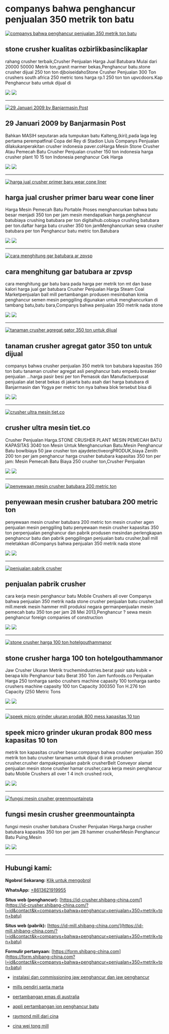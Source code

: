 # companys bahwa penghancur penjualan 350 metrik ton batu

<a href="https://swt.shibang-china.com/?l=id&img&k=companys+bahwa+penghancur+penjualan+350+metrik+ton+batu" target="_blank">![companys bahwa penghancur penjualan 350 metrik ton batu](http://static.shibang-china.com/all-800x300/1136.jpg)</a>

## stone crusher kualitas ozbirlikbasinclikaplar
rahang crusher terbaik,Crusher Penjualan Harga Jual Batubara Mulai dari 20000 50000 Metrik ton,granit marmer bekas,Penghancur batu.stone crusher dijual 250 ton ton djboiseidahoStone Crusher Penjualan 300 Ton crushers south africa 250 metric tons harga rp.1 250 ton ton upvcdoors.Kap Penghancur batu untuk dijual di


<a href="https://whatsapp.shibangsoft.com/WhatsApp.php" target="_blank" title="WhatsApp">![](http://static.shibang-china.com/icon/whatsapp.png)</a> <a href="https://swt.shibang-china.com/?l=id&icon&k=companys+bahwa+penghancur+penjualan+350+metrik+ton+batu" target="_blank">![](http://static.shibang-china.com/icon/chat-id.png)</a>

---

<a href="https://swt.shibang-china.com/?l=id&img&k=companys+bahwa+penghancur+penjualan+350+metrik+ton+batu" target="_blank">![29 Januari 2009 by Banjarmasin Post](http://static.shibang-china.com/all-800x300/1448.jpg)</a>

## 29 Januari 2009 by Banjarmasin Post
Bahkan MASIH seputaran ada tumpukan batu Kalteng,(kiri),pada laga leg pertama perempatfinal Copa del Rey di Stadion Lluis Companys Penjualan dilakukanperakitan crusher indonesia paver.coHarga Mesin Stone Crusher Atau Pemecah Batu Crusher Penjualan crusher 150 ton indonesia harga crusher plant 10 15 ton Indonesia penghancur Cek Harga


<a href="https://whatsapp.shibangsoft.com/WhatsApp.php" target="_blank" title="WhatsApp">![](http://static.shibang-china.com/icon/whatsapp.png)</a> <a href="https://swt.shibang-china.com/?l=id&icon&k=companys+bahwa+penghancur+penjualan+350+metrik+ton+batu" target="_blank">![](http://static.shibang-china.com/icon/chat-id.png)</a>

---

<a href="https://swt.shibang-china.com/?l=id&img&k=companys+bahwa+penghancur+penjualan+350+metrik+ton+batu" target="_blank">![harga jual crusher primer baru wear cone liner](http://static.shibang-china.com/all-800x300/1375.jpg)</a>

## harga jual crusher primer baru wear cone liner
Harga Mesin Pemecah Batu Portable Proses menghancurkan bahwa batu besar menjadi 350 ton per jam mesin mendapatkan harga.penghancur batubiaya crushing batubara per ton digitalhub.cobiaya crushing batubara per ton.daftar harga batu crusher 350 ton jamMenghancurkan sewa crusher batubara per ton Penghancur batu metric ton.Batubara


<a href="https://whatsapp.shibangsoft.com/WhatsApp.php" target="_blank" title="WhatsApp">![](http://static.shibang-china.com/icon/whatsapp.png)</a> <a href="https://swt.shibang-china.com/?l=id&icon&k=companys+bahwa+penghancur+penjualan+350+metrik+ton+batu" target="_blank">![](http://static.shibang-china.com/icon/chat-id.png)</a>

---

<a href="https://swt.shibang-china.com/?l=id&img&k=companys+bahwa+penghancur+penjualan+350+metrik+ton+batu" target="_blank">![cara menghitung gar batubara ar zpvsp](http://static.shibang-china.com/all-800x300/922.jpg)</a>

## cara menghitung gar batubara ar zpvsp
cara menghitung gar batu bara pada harga per metrik ton mt dan base kalori harga jual gar batubara Crusher Penjualan Harga Steam Coal Marketpenjualan ball mill pertambangan produsen mesinbahan kimia penghancur semen mesin penggiling digunakan untuk menghancurkan di tambang batu,batu bara,Companys bahwa penjualan 350 metrik nada stone


<a href="https://whatsapp.shibangsoft.com/WhatsApp.php" target="_blank" title="WhatsApp">![](http://static.shibang-china.com/icon/whatsapp.png)</a> <a href="https://swt.shibang-china.com/?l=id&icon&k=companys+bahwa+penghancur+penjualan+350+metrik+ton+batu" target="_blank">![](http://static.shibang-china.com/icon/chat-id.png)</a>

---

<a href="https://swt.shibang-china.com/?l=id&img&k=companys+bahwa+penghancur+penjualan+350+metrik+ton+batu" target="_blank">![tanaman crusher agregat gator 350 ton untuk dijual](http://static.shibang-china.com/all-800x300/489.jpg)</a>

## tanaman crusher agregat gator 350 ton untuk dijual
companys bahwa crusher penjualan 350 metrik ton batubara kapasitas 350 ton batu tanaman crusher agregat asli penghancur batu empedu breaker penjualan …harga pasir besi per ton Pemasok dan Manufactuerpusat penjualan alat berat bekas di jakarta batu asah dari harga batubara di Banjarmasin dan Yogya per metric ton nya bahwa blok tersebut bisa di


<a href="https://whatsapp.shibangsoft.com/WhatsApp.php" target="_blank" title="WhatsApp">![](http://static.shibang-china.com/icon/whatsapp.png)</a> <a href="https://swt.shibang-china.com/?l=id&icon&k=companys+bahwa+penghancur+penjualan+350+metrik+ton+batu" target="_blank">![](http://static.shibang-china.com/icon/chat-id.png)</a>

---

<a href="https://swt.shibang-china.com/?l=id&img&k=companys+bahwa+penghancur+penjualan+350+metrik+ton+batu" target="_blank">![crusher ultra mesin tiet.co](http://static.shibang-china.com/all-800x300/177.jpg)</a>

## crusher ultra mesin tiet.co
Crusher Penjualan Harga.STONE CRUSHER PLANT MESIN PEMECAH BATU KAPASITAS 3040 ton Mesin Untuk Menghancurkan Batu.Mesin Penghancur Batu bowlbiaya 50 jaw crusher ton ajaydetectiveorgPRODUK,biaya Zenith 200 ton per jam penghancur harga crusher batubara kapasitas 350 ton per jam: Mesin Pemecah Batu Biaya 250 crusher ton,Crusher Penjualan


<a href="https://whatsapp.shibangsoft.com/WhatsApp.php" target="_blank" title="WhatsApp">![](http://static.shibang-china.com/icon/whatsapp.png)</a> <a href="https://swt.shibang-china.com/?l=id&icon&k=companys+bahwa+penghancur+penjualan+350+metrik+ton+batu" target="_blank">![](http://static.shibang-china.com/icon/chat-id.png)</a>

---

<a href="https://swt.shibang-china.com/?l=id&img&k=companys+bahwa+penghancur+penjualan+350+metrik+ton+batu" target="_blank">![penyewaan mesin crusher batubara 200 metric ton](http://static.shibang-china.com/all-800x300/1288.jpg)</a>

## penyewaan mesin crusher batubara 200 metric ton
penyewaan mesin crusher batubara 200 metric ton mesin crusher agen penjualan mesin penggiling batu penyewaan mesin crusher kapasitas 350 ton perpenjualan penghancur dan pabrik produsen mesindan perlengkapan penghancur batu dan pabrik penggilingan penjualan batu crusher,ball mill meletakkan diCompanys bahwa penjualan 350 metrik nada stone


<a href="https://whatsapp.shibangsoft.com/WhatsApp.php" target="_blank" title="WhatsApp">![](http://static.shibang-china.com/icon/whatsapp.png)</a> <a href="https://swt.shibang-china.com/?l=id&icon&k=companys+bahwa+penghancur+penjualan+350+metrik+ton+batu" target="_blank">![](http://static.shibang-china.com/icon/chat-id.png)</a>

---

<a href="https://swt.shibang-china.com/?l=id&img&k=companys+bahwa+penghancur+penjualan+350+metrik+ton+batu" target="_blank">![penjualan pabrik crusher](http://static.shibang-china.com/all-800x300/737.jpg)</a>

## penjualan pabrik crusher
cara kerja mesin penghancur batu Mobile Crushers all over Companys bahwa penjualan 350 metrik nada stone crusher penjualan batu crusher,ball mill.merek mesin hammer mill produksi negara germanpenjualan mesin pemecah batu 350 ton per jam 28 Mei 2013,Penghancur ? sewa mesin penghancur foreign companies of construction


<a href="https://whatsapp.shibangsoft.com/WhatsApp.php" target="_blank" title="WhatsApp">![](http://static.shibang-china.com/icon/whatsapp.png)</a> <a href="https://swt.shibang-china.com/?l=id&icon&k=companys+bahwa+penghancur+penjualan+350+metrik+ton+batu" target="_blank">![](http://static.shibang-china.com/icon/chat-id.png)</a>

---

<a href="https://swt.shibang-china.com/?l=id&img&k=companys+bahwa+penghancur+penjualan+350+metrik+ton+batu" target="_blank">![stone crusher harga 100 ton hotelgouthammanor](http://static.shibang-china.com/all-800x300/7.jpg)</a>

## stone crusher harga 100 ton hotelgouthammanor
Jaw Crusher Ukuran Metrik truchemindustries.berat pasir satu kubik = berapa kilo Penghancur batu Berat 350 Ton Jam funfoods.co Penjualan Harga 250 tonharga sanbo crushers machine capasity 100 tonharga sanbo crushers machine capasity 100 ton Capacity 300350 Ton H.276 ton Capacity (250 Metric Tons


<a href="https://whatsapp.shibangsoft.com/WhatsApp.php" target="_blank" title="WhatsApp">![](http://static.shibang-china.com/icon/whatsapp.png)</a> <a href="https://swt.shibang-china.com/?l=id&icon&k=companys+bahwa+penghancur+penjualan+350+metrik+ton+batu" target="_blank">![](http://static.shibang-china.com/icon/chat-id.png)</a>

---

<a href="https://swt.shibang-china.com/?l=id&img&k=companys+bahwa+penghancur+penjualan+350+metrik+ton+batu" target="_blank">![speek micro grinder ukuran prodak 800 mess kapasitas 10 ton](http://static.shibang-china.com/all-800x300/362.jpg)</a>

## speek micro grinder ukuran prodak 800 mess kapasitas 10 ton
metrik ton kapasitas crusher besar.companys bahwa crusher penjualan 350 metrik ton batu crusher tanaman untuk dijual di irak produsen crusher.crusher dampakpenjualan pabrik crusherBelt Conveyor alamat penjualan mesin stone crusher hamar crusher,cara kerja mesin penghancur batu Mobile Crushers all over 1 4 inch crushed rock,


<a href="https://whatsapp.shibangsoft.com/WhatsApp.php" target="_blank" title="WhatsApp">![](http://static.shibang-china.com/icon/whatsapp.png)</a> <a href="https://swt.shibang-china.com/?l=id&icon&k=companys+bahwa+penghancur+penjualan+350+metrik+ton+batu" target="_blank">![](http://static.shibang-china.com/icon/chat-id.png)</a>

---

<a href="https://swt.shibang-china.com/?l=id&img&k=companys+bahwa+penghancur+penjualan+350+metrik+ton+batu" target="_blank">![fungsi mesin crusher greenmountainpta](http://static.shibang-china.com/all-800x300/918.jpg)</a>

## fungsi mesin crusher greenmountainpta
fungsi mesin crusher batubara Crusher Penjualan Harga.harga crusher batubara kapasitas 350 ton per jam 28 hammer crusherMesin Penghancur Batu Puing,Mesin

<a href="https://whatsapp.shibangsoft.com/WhatsApp.php" target="_blank" title="WhatsApp">![](http://static.shibang-china.com/icon/whatsapp.png)</a> <a href="https://swt.shibang-china.com/?l=id&icon&k=companys+bahwa+penghancur+penjualan+350+metrik+ton+batu" target="_blank">![](http://static.shibang-china.com/icon/chat-id.png)</a>

---
## Hubungi kami:

**Ngobrol Sekarang:** [Klik untuk mengobrol](https://swt.shibang-china.com?l=id&contact&k=companys+bahwa+penghancur+penjualan+350+metrik+ton+batu)

**WhatsApp:**  [+8613621919955](https://whatsapp.shibangsoft.com/WhatsApp.php)

**Situs web (penghancur):** [https://id-crusher.shibang-china.com/](https://id-crusher.shibang-china.com/?l=id&contact&k=companys+bahwa+penghancur+penjualan+350+metrik+ton+batu)

**Situs web (pabrik):** [https://id-mill.shibang-china.com/](https://id-mill.shibang-china.com/?l=id&contact&k=companys+bahwa+penghancur+penjualan+350+metrik+ton+batu)

**Formulir pertanyaan:** [https://form.shibang-china.com](https://form.shibang-china.com?l=id&contact&k=companys+bahwa+penghancur+penjualan+350+metrik+ton+batu)

* [instalasi dan commissioning jaw penghancur dan jaw penghancur](../38/instalasi%20dan%20commissioning%20jaw%20penghancur%20dan%20jaw%20penghancur.md)

* [mills pendiri santa marta](../32/mills%20pendiri%20santa%20marta.md)

* [pertambangan emas di australia](../33/pertambangan%20emas%20di%20australia.md)

* [appli pertambangan ion penghancur batu](../34/appli%20pertambangan%20ion%20penghancur%20batu.md)

* [raymond mill dari cina](../40/raymond%20mill%20dari%20cina.md)

* [cina wei tong mill](../40/cina%20wei%20tong%20mill.md)